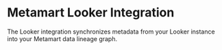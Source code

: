# Metamart Looker Integration

The Looker integration synchronizes metadata from your Looker instance into your Metamart data lineage graph.
